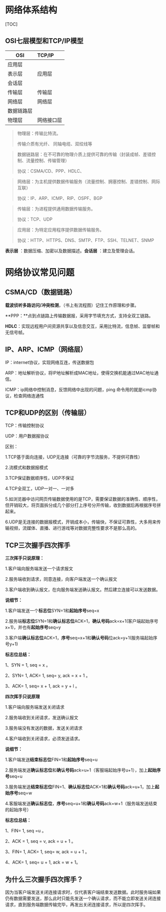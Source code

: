 # 网络体系结构

[TOC]



## OSI七层模型和TCP/IP模型

| OSI        | TCP/IP     |
| ---------- | :--------- |
| 应用层     |            |
| 表示层     | 应用层     |
| 会话层     |            |
| 传输层     | 传输层     |
| 网络层     | 网络层     |
| 数据链路层 |            |
| 物理层     | 网络接口层 |

> 物理层：传输比特流。
>
> 传输介质有光纤、 同轴电缆、双绞线等

> 数据链路层：在不可靠的物理介质上提供可靠的传输（封装成帧、差错控制、流量控制、传输管理）
>
> 协议：CSMA/CD、PPP、HDLC、

> 网络层：为主机提供数据传输服务（流量控制、拥塞控制、差错控制、网际互联）
>
> 协议：IP、ARP、ICMP、RIP、OSPF、BGP

> 传输层：为进程提供通用数据传输服务。
>
> 协议：TCP、UDP

> 应用层：为特定应用程序提供数据传输服务。
>
> 协议：HTTP、HTTPS、DNS、SMTP、FTP、SSH、TELNET、SNMP

**表示层** ：数据压缩、加密以及数据描述。**会话层** ：建立及管理会话。

# 网络协议常见问题

## CSMA/CD（数据链路）

**载波侦听多路访问/冲突检测**，（书上有流程图）记住工作原理和步骤。

**PPP：**点到点链路上传输数据报，采用字节填充方式，支持全双工链路。

**HDLC**：实现远程用户间资源共享以及信息交互，采用比特流，信息帧、监督帧和无信号帧。



## IP、ARP、ICMP（网络层）

IP：internet协议，实现网络互连，传送数据包

ARP：地址解析协议，将IP地址解析成MAC地址，使得交换机能通过MAC地址通信。

ICMP：ip网络中控制消息，反馈网络中出现的问题，ping 命令用的就是icmp协议，检查网络连通性



## TCP和UDP的区别（传输层）

TCP：传输控制协议

UDP：用户数据报协议

区别：

1.TCP基于面向连接，UDP无连接（可靠的字节流服务，不提供可靠性）

2.流模式和数据报模式

3.TCP保证数据顺序性，UDP不保证

4.TCP全双工，UDP一对一、一对多

5.如浏览器中访问网页传输数据使用的是TCP，需要保证数据的准确性、顺序性，但开销较大，将页面拆分成几个部分打上序号分开传输，收到数据后再根据序号拼起来。

6.UDP是无连接的数据报模式，开销成本小，传输快，不保证可靠性，大多用来传输视频，流媒体、直播、进行游戏等对数据完整性要求不是那么高的。



## TCP三次握手四次挥手

**三次挥手只说原理：**

1.客户端向服务端发送一个请求报文

2.服务端收到请求，同意连接，向客户端发送一个确认报文

3.客户端收到确认报文，在向服务端发送确认报文。然后建立连接可以发送数据。

**说细节：**

1.客户端发送一个**标志位**SYN=1和**起始序号**seq=x

2.服务端**标志位**SYN=1和**确认标志位**ACK=1，**确认号码**ack=x+1(客户端起始序号x+1)，并也有**起始序号**seq=y

3.客户端**确认标志位**ACK=1，**序号**seq=x+1和**确认号码**位ack=y+1(服务端起始序号y+1)

**标志位总结：**

1、SYN = 1, seq = x 。 

2、SYN= 1, ACK= 1, seq= y, ack = x + 1 。 

3、ACK= 1, seq= x + 1, ack = y + l 。



**四次挥手只说原理**

1.客户端向服务端发送关闭请求

2.服务端收到关闭请求，发送确认报文

3.服务端没有发送的数据，发送关闭请求

4.客户端收到关闭请求，必须发送请求。

**说细节：**

1.客户端发送**结束标志位**FIN=1和**起始序号**seq=u

2.服务端发送**确认标志位**和**确认号码**ack=u+1（客服端起始序号u+1），加上**起始序号**seq=u

3.服务端发送**结束标志位**FIN=1、**确认标志位**ACK=1和**确认号码**ack=u+1，加上**起始序号**seq=w

4.客服端发送**确认标志位**，**序号**seq=u+1和**确认号码**ack=w+1（服务端发送结束的起始序号）

**标志位总结：**

1、FIN= 1, seq =u 。 

2、ACK = 1, seq = v, ack = u + 1 。 

3、FIN= 1, ACK= 1, seq= w, ack = u + 1 。 

4、ACK= 1, seq= u + 1, ack = w + 1。



## 为什么三次握手四次挥手？

因为当客户端发送关闭连接请求时，仅代表客户端结束发送数据。此时服务端如果仍有数据需要发送，那么此时只能先发送一个确认请求，而不能立即发送关闭连接请求，直到服务端数据传输完毕，再发出关闭连接请求，所以是四次挥手。